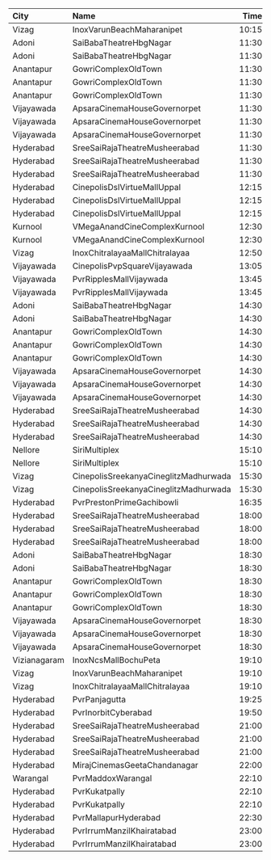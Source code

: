 | City         | Name                                  |  Time | Type        | Price | Capacity | Booked |
| :----------- | :------------------------------------ | ----: | :---------- | ----: | -------: | -----: |
| Vizag        | InoxVarunBeachMaharanipet             | 10:15 | Excutive    |  150₹ |       61 |      0 |
| Adoni        | SaiBabaTheatreHbgNagar                | 11:30 | FirstClass  |   70₹ |      169 |    104 |
| Adoni        | SaiBabaTheatreHbgNagar                | 11:30 | SecondClass |   50₹ |      149 |     74 |
| Anantapur    | GowriComplexOldTown                   | 11:30 | Platinum    |  110₹ |      160 |     97 |
| Anantapur    | GowriComplexOldTown                   | 11:30 | Gold        |   70₹ |       14 |     10 |
| Anantapur    | GowriComplexOldTown                   | 11:30 | Silver      |   30₹ |       33 |     33 |
| Vijayawada   | ApsaraCinemaHouseGovernorpet          | 11:30 | Balcony     |  110₹ |      250 |    215 |
| Vijayawada   | ApsaraCinemaHouseGovernorpet          | 11:30 | DressCircle |  110₹ |       62 |     62 |
| Vijayawada   | ApsaraCinemaHouseGovernorpet          | 11:30 | FirstClass  |   90₹ |      314 |    284 |
| Hyderabad    | SreeSaiRajaTheatreMusheerabad         | 11:30 | Balcony     |  100₹ |      377 |    227 |
| Hyderabad    | SreeSaiRajaTheatreMusheerabad         | 11:30 | FirstClass  |   80₹ |      338 |    188 |
| Hyderabad    | SreeSaiRajaTheatreMusheerabad         | 11:30 | SecondClass |   40₹ |      209 |    209 |
| Hyderabad    | CinepolisDslVirtueMallUppal           | 12:15 | Normal      |  200₹ |       35 |      0 |
| Hyderabad    | CinepolisDslVirtueMallUppal           | 12:15 | Executive   |  200₹ |      142 |      0 |
| Hyderabad    | CinepolisDslVirtueMallUppal           | 12:15 | Vip         |  350₹ |       14 |      0 |
| Kurnool      | VMegaAnandCineComplexKurnool          | 12:30 | Gold        |  110₹ |      190 |     95 |
| Kurnool      | VMegaAnandCineComplexKurnool          | 12:30 | Executive   |   70₹ |       48 |     25 |
| Vizag        | InoxChitralayaaMallChitralayaa        | 12:50 | Executive   |  150₹ |       60 |      0 |
| Vijayawada   | CinepolisPvpSquareVijayawada          | 13:05 | Normal      |  150₹ |      203 |    102 |
| Vijayawada   | PvrRipplesMallVijaywada               | 13:45 | Classic     |  150₹ |       91 |     91 |
| Vijayawada   | PvrRipplesMallVijaywada               | 13:45 | Recliner    |  250₹ |        7 |      7 |
| Adoni        | SaiBabaTheatreHbgNagar                | 14:30 | FirstClass  |   70₹ |      169 |    104 |
| Adoni        | SaiBabaTheatreHbgNagar                | 14:30 | SecondClass |   50₹ |      149 |     74 |
| Anantapur    | GowriComplexOldTown                   | 14:30 | Platinum    |  110₹ |      160 |     97 |
| Anantapur    | GowriComplexOldTown                   | 14:30 | Gold        |   70₹ |       14 |      7 |
| Anantapur    | GowriComplexOldTown                   | 14:30 | Silver      |   30₹ |       33 |     33 |
| Vijayawada   | ApsaraCinemaHouseGovernorpet          | 14:30 | Balcony     |  110₹ |      250 |    215 |
| Vijayawada   | ApsaraCinemaHouseGovernorpet          | 14:30 | DressCircle |  110₹ |       62 |     62 |
| Vijayawada   | ApsaraCinemaHouseGovernorpet          | 14:30 | FirstClass  |   90₹ |      314 |    284 |
| Hyderabad    | SreeSaiRajaTheatreMusheerabad         | 14:30 | Balcony     |  100₹ |      377 |    227 |
| Hyderabad    | SreeSaiRajaTheatreMusheerabad         | 14:30 | FirstClass  |   80₹ |      338 |    188 |
| Hyderabad    | SreeSaiRajaTheatreMusheerabad         | 14:30 | SecondClass |   40₹ |      209 |    209 |
| Nellore      | SiriMultiplex                         | 15:10 | GoldClass   |  100₹ |       55 |     31 |
| Nellore      | SiriMultiplex                         | 15:10 | SilverClass |   60₹ |       10 |      5 |
| Vizag        | CinepolisSreekanyaCineglitzMadhurwada | 15:30 | Normal      |  138₹ |       38 |     19 |
| Vizag        | CinepolisSreekanyaCineglitzMadhurwada | 15:30 | Executive   |  138₹ |      150 |     76 |
| Hyderabad    | PvrPrestonPrimeGachibowli             | 16:35 | Classic     |  150₹ |      217 |     36 |
| Hyderabad    | SreeSaiRajaTheatreMusheerabad         | 18:00 | Balcony     |  100₹ |      377 |    227 |
| Hyderabad    | SreeSaiRajaTheatreMusheerabad         | 18:00 | FirstClass  |   80₹ |      338 |    188 |
| Hyderabad    | SreeSaiRajaTheatreMusheerabad         | 18:00 | SecondClass |   40₹ |      209 |    209 |
| Adoni        | SaiBabaTheatreHbgNagar                | 18:30 | FirstClass  |   70₹ |      169 |    104 |
| Adoni        | SaiBabaTheatreHbgNagar                | 18:30 | SecondClass |   50₹ |      149 |     74 |
| Anantapur    | GowriComplexOldTown                   | 18:30 | Platinum    |  110₹ |      160 |     97 |
| Anantapur    | GowriComplexOldTown                   | 18:30 | Gold        |   70₹ |       14 |      7 |
| Anantapur    | GowriComplexOldTown                   | 18:30 | Silver      |   30₹ |       33 |     33 |
| Vijayawada   | ApsaraCinemaHouseGovernorpet          | 18:30 | Balcony     |  110₹ |      250 |    215 |
| Vijayawada   | ApsaraCinemaHouseGovernorpet          | 18:30 | DressCircle |  110₹ |       62 |     62 |
| Vijayawada   | ApsaraCinemaHouseGovernorpet          | 18:30 | FirstClass  |   90₹ |      314 |    284 |
| Vizianagaram | InoxNcsMallBochuPeta                  | 19:10 | Exclusive   |  150₹ |       99 |      0 |
| Vizag        | InoxVarunBeachMaharanipet             | 19:10 | Excutive    |  150₹ |       64 |      0 |
| Vizag        | InoxChitralayaaMallChitralayaa        | 19:10 | Executive   |  150₹ |       60 |      0 |
| Hyderabad    | PvrPanjagutta                         | 19:25 | Classic     |  150₹ |      141 |    141 |
| Hyderabad    | PvrInorbitCyberabad                   | 19:50 | Classic     |  150₹ |      147 |    147 |
| Hyderabad    | SreeSaiRajaTheatreMusheerabad         | 21:00 | Balcony     |  100₹ |      377 |    227 |
| Hyderabad    | SreeSaiRajaTheatreMusheerabad         | 21:00 | FirstClass  |   80₹ |      338 |    188 |
| Hyderabad    | SreeSaiRajaTheatreMusheerabad         | 21:00 | SecondClass |   40₹ |      209 |    209 |
| Hyderabad    | MirajCinemasGeetaChandanagar          | 22:00 | Executive   |  150₹ |      111 |      0 |
| Warangal     | PvrMaddoxWarangal                     | 22:10 | Classic     |  150₹ |       97 |      0 |
| Hyderabad    | PvrKukatpally                         | 22:10 | Classic     |  150₹ |      282 |      3 |
| Hyderabad    | PvrKukatpally                         | 22:10 | Recliner    |  250₹ |       13 |      0 |
| Hyderabad    | PvrMallapurHyderabad                  | 22:30 | Classic     |  150₹ |      201 |      3 |
| Hyderabad    | PvrIrrumManzilKhairatabad             | 23:00 | Classic     |  150₹ |      142 |    142 |
| Hyderabad    | PvrIrrumManzilKhairatabad             | 23:00 | Recliner    |  250₹ |        8 |      8 |